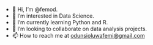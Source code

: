- 👋 Hi, I’m @femod.
- 👀 I’m interested in Data Science.
- 🌱 I’m currently learning Python and R.
- 💞️ I’m looking to collaborate on data analysis projects.
- 📫 How to reach me at odunsioluwafemi@gmail.com

<!---
femod/femod is a ✨ special ✨ repository because its `README.md` (this file) appears on your GitHub profile.
You can click the Preview link to take a look at your changes.
--->
